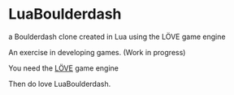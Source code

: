 LuaBoulderdash
==============

a Boulderdash clone created in Lua using the LÖVE game engine

An exercise in developing games. (Work in progress)

You need the [LÖVE](https://love2d.org/) game engine

Then do love LuaBoulderdash.